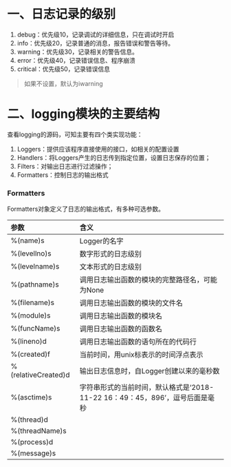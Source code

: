 # 一、日志记录的级别

1. debug：优先级10，记录调试的详细信息，只在调试时开启
2. info：优先级20，记录普通的消息，报告错误和警告等待。
3. warning：优先级30，记录相关的警告信息。
4. error：优先级40，记录错误信息、程序崩溃
5. critical：优先级50，记录错误信息

> 如果不设置，默认为iwarning

# 二、logging模块的主要结构

查看logging的源码，可知主要有四个类实现功能：

1. Loggers：提供应该程序直接使用的接口，如相关的配置设置
2. Handlers：将Loggers产生的日志传到指定位置，设置日志保存的位置；
3. Filters：对输出日志进行过滤操作；
4. Formatters：控制日志的输出格式

### Formatters

Formatters对象定义了日志的输出格式，有多种可选参数。

| 参数 | 含义 |
| :--- | :--- |
| %\(name\)s | Logger的名字 |
| %\(levellno\)s | 数字形式的日志级别 |
| %\(levelname\)s | 文本形式的日志级别 |
| %\(pathname\)s | 调用日志输出函数的模块的完整路径名，可能为None |
| %\(filename\)s | 调用日志输出函数的模块的文件名 |
| %\(module\)s | 调用日志输出函数的模块名 |
| %\(funcName\)s | 调用日志输出函数的函数名 |
| %\(lineno\)d | 调用日志输出函数的语句所在的代码行 |
| %\(created\)f | 当前时间，用unix标表示的时间浮点表示 |
| %\(relativeCreated\)d | 输出日志信息时，自Logger创建以来的毫秒数 |
| %\(asctime\)s | 字符串形式的当前时间，默认格式是‘2018-11-22 16：49：45，896’，逗号后面是毫秒 |
| %\(thread\)d |  |
| %\(threadName\)s |  |
| %\(process\)d |  |
| %\(message\)s |  |





